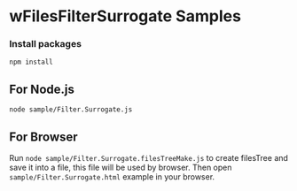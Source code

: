 # wFilesFilterSurrogate Samples

### Install packages
```npm install```

## For Node.js
```node sample/Filter.Surrogate.js```

## For Browser
Run ```node sample/Filter.Surrogate.filesTreeMake.js``` to create filesTree and save it into a file, this file will be used by browser.
Then open ```sample/Filter.Surrogate.html``` example in your browser.